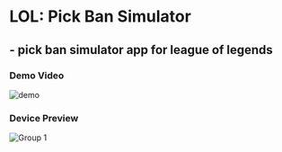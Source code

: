 # LOL: Pick Ban Simulator

## - pick ban simulator app for league of legends 

### Demo Video
![demo](https://user-images.githubusercontent.com/36729917/163758693-42c73869-4e5e-44b2-a9e7-00f9ddd95b2d.gif)

### Device Preview
![Group 1](https://user-images.githubusercontent.com/36729917/163759204-fc9c9f8d-b13b-4b03-a471-e56c96c1b8dc.png)
